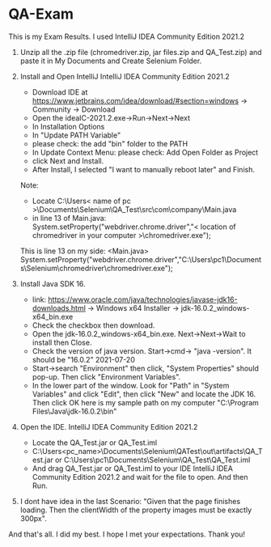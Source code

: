 # QA-Exam

This is my Exam Results.
I used IntelliJ IDEA Community Edition 2021.2


1. Unzip all the .zip file (chromedriver.zip, jar files.zip and QA_Test.zip) and paste it in My Documents and Create Selenium Folder.
2. Install and Open IntelliJ IntelliJ IDEA Community Edition 2021.2
   - Download IDE at https://www.jetbrains.com/idea/download/#section=windows -> Community -> Download
   - Open the ideaIC-2021.2.exe->Run->Next->Next
   - In Installation Options
   - In "Update PATH Variable"
   - please check: the add "bin" folder to the PATH
   - In Update Context Menu: please check: Add Open Folder as Project 
   - click Next and Install.
   - After Install, I selected "I want to manually reboot later" and Finish.
   
   Note: 
   - Locate C:\Users\< name of pc >\Documents\Selenium\QA_Test\src\com\company\Main.java
   - in line 13 of Main.java: System.setProperty("webdriver.chrome.driver","< location of chromedriver in your computer >\\chromedriver.exe");
   
   This is line 13 on my side: <Main.java>
   System.setProperty("webdriver.chrome.driver","C:\\Users\\pc1\\Documents\\Selenium\\chromedriver\\chromedriver.exe");

3. Install Java SDK 16. 
   - link: https://www.oracle.com/java/technologies/javase-jdk16-downloads.html -> Windows x64 Installer -> jdk-16.0.2_windows-x64_bin.exe
   - Check the checkbox then download.
   - Open the jdk-16.0.2_windows-x64_bin.exe. Next->Next->Wait to install then Close.
   - Check the version of java version. Start->cmd-> "java -version". It should be "16.0.2" 2021-07-20
   - Start->search "Environment" then click, "System Properties" should pop-up. Then click "Environment Variables".
   - In the lower part of the window. Look for "Path" in "System Variables" and click "Edit", then click "New" and locate the JDK 16. Then click OK
     here is my sample path on my computer "C:\Program Files\Java\jdk-16.0.2\bin"
4. Open the IDE. IntelliJ IDEA Community Edition 2021.2
   - Locate the QA_Test.jar or QA_Test.iml
   - C:\Users\<pc_name>\Documents\Selenium\QATest\out\artifacts\QA_Test.jar or
     C:\Users\pc1\Documents\Selenium\QA_Test\QA_Test.iml
   - And drag QA_Test.jar or QA_Test.iml to your IDE IntelliJ IDEA Community Edition 2021.2 and wait for the file to open. And then Run.

5. I dont have idea in the last Scenario: "Given that the page finishes loading. Then the clientWidth of the property images must be exactly 300px".

And that's all. I did my best. I hope I met your expectations. Thank you!
